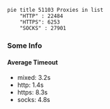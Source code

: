 
```mermaid
pie title 51103 Proxies in list
    "HTTP" : 22484
    "HTTPS": 6253
    "SOCKS" : 27901
```

### Some Info
#### Average Timeout

- mixed: 3.2s
- http: 1.4s
- https: 8.3s
- socks: 4.8s